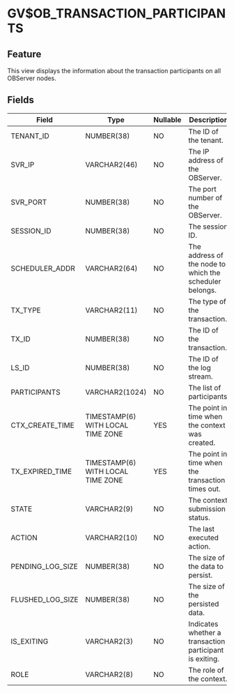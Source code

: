 GV$OB_TRANSACTION_PARTICIPANTS
===================================================

Feature
-------------------

This view displays the information about the transaction participants on all OBServer nodes.

Fields
---------------------



| Field | Type | Nullable | Description |
|------------------|-----------------------------------|------------|-----------|
| TENANT_ID | NUMBER(38) | NO | The ID of the tenant. |
| SVR_IP | VARCHAR2(46) | NO | The IP address of the OBServer. |
| SVR_PORT | NUMBER(38) | NO | The port number of the OBServer. |
| SESSION_ID | NUMBER(38) | NO | The session ID. |
| SCHEDULER_ADDR | VARCHAR2(64) | NO | The address of the node to which the scheduler belongs. |
| TX_TYPE | VARCHAR2(11) | NO | The type of the transaction. |
| TX_ID | NUMBER(38) | NO | The ID of the transaction. |
| LS_ID | NUMBER(38) | NO | The ID of the log stream. |
| PARTICIPANTS | VARCHAR2(1024) | NO | The list of participants. |
| CTX_CREATE_TIME | TIMESTAMP(6) WITH LOCAL TIME ZONE | YES | The point in time when the context was created. |
| TX_EXPIRED_TIME | TIMESTAMP(6) WITH LOCAL TIME ZONE | YES | The point in time when the transaction times out. |
| STATE | VARCHAR2(9) | NO | The context submission status. |
| ACTION | VARCHAR2(10) | NO | The last executed action. |
| PENDING_LOG_SIZE | NUMBER(38) | NO | The size of the data to persist. |
| FLUSHED_LOG_SIZE | NUMBER(38) | NO | The size of the persisted data. |
| IS_EXITING | VARCHAR2(3) | NO | Indicates whether a transaction participant is exiting. |
| ROLE | VARCHAR2(8) | NO | The role of the context. |